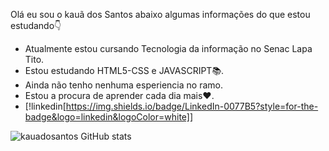 Olá eu sou o kauã dos Santos abaixo algumas informações do que estou estudando👇 

- Atualmente estou cursando Tecnologia da informação no Senac Lapa Tito.
- Estou estudando HTML5-CSS e JAVASCRIPT📚.
- Ainda não tenho nenhuma esperiencia no ramo.
- Estou a procura de aprender cada dia mais❤️.
- [!linkedin[https://img.shields.io/badge/LinkedIn-0077B5?style=for-the-badge&logo=linkedin&logoColor=white]]

![kauadosantos GitHub stats](https://github-readme-stats.vercel.app/api?username=kauadosantos&show_icons=true&theme=merko)
